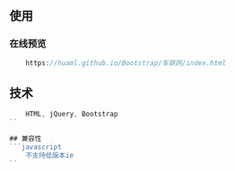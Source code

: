 ## 使用

### 在线预览
```javascript
    https://huaml.github.io/Bootstrap/车联网/index.html
```

## 技术
```javascript
    HTML, jQuery, Bootstrap
``

## 兼容性
```javascript
    不支持低版本ie
``
